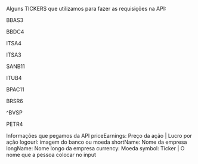 

Alguns TICKERS que utilizamos para fazer as requisições na API:

BBAS3

BBDC4

ITSA4

ITSA3

SANB11

ITUB4

BPAC11

BRSR6

^BVSP

PETR4

Informações que pegamos da API
priceEarnings: Preço da ação | Lucro por ação
logourl: imagem do banco ou moeda
shortName: Nome da empresa
longName: Nome longo da empresa
currency: Moeda
symbol: Ticker | O nome que a pessoa colocar no input
